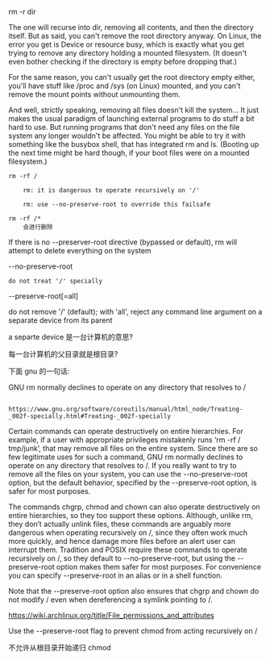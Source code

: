 

rm -r dir

The one will recurse into dir, removing all contents, and then the directory
itself. But as said, you can't remove the root directory anyway. On Linux, the
error you get is Device or resource busy, which is exactly what you get trying
to remove any directory holding a mounted filesystem. (It doesn't even bother
checking if the directory is empty before dropping that.)

For the same reason, you can't usually get the root directory empty either,
you'll have stuff like /proc and /sys (on Linux) mounted, and you can't remove
the mount points without unmounting them.

And well, strictly speaking, removing all files doesn't kill the system... It
just makes the usual paradigm of launching external programs to do stuff a bit
hard to use. But running programs that don't need any files on the file system
any longer wouldn't be affected. You might be able to try it with something
like the busybox shell, that has integrated rm and ls. (Booting up the next
time might be hard though, if your boot files were on a mounted filesystem.)




```
rm -rf /

    rm: it is dangerous to operate recursively on '/'

    rm: use --no-preserve-root to override this failsafe

rm -rf /*
    会进行删除

```

If there is no --preserver-root directive (bypassed or default), rm will
attempt to delete everything on the system



--no-preserve-root

    do not treat '/' specially


--preserve-root[=all]

do not remove '/' (default); with 'all', reject any command line argument on a
separate device from its parent


a separte device 是一台计算机的意思?

每一台计算机的父目录就是根目录?

下面 gnu 的一句话:

GNU rm normally declines to operate on any directory that resolves to /



```

https://www.gnu.org/software/coreutils/manual/html_node/Treating-_002f-specially.html#Treating-_002f-specially

```

Certain commands can operate destructively on entire hierarchies. For example,
if a user with appropriate privileges mistakenly runs ‘rm -rf / tmp/junk’, that
may remove all files on the entire system. Since there are so few legitimate
uses for such a command, GNU rm normally declines to operate on any directory
that resolves to /. If you really want to try to remove all the files on your
system, you can use the --no-preserve-root option, but the default behavior,
specified by the --preserve-root option, is safer for most purposes.

The commands chgrp, chmod and chown can also operate destructively on entire
hierarchies, so they too support these options. Although, unlike rm, they don’t
actually unlink files, these commands are arguably more dangerous when
operating recursively on /, since they often work much more quickly, and hence
damage more files before an alert user can interrupt them. Tradition and POSIX
require these commands to operate recursively on /, so they default to
--no-preserve-root, but using the --preserve-root option makes them safer for
most purposes. For convenience you can specify --preserve-root in an alias or
in a shell function.

Note that the --preserve-root option also ensures that chgrp and chown do not
modify / even when dereferencing a symlink pointing to /.




https://wiki.archlinux.org/title/File_permissions_and_attributes

Use the --preserve-root flag to prevent chmod from acting recursively on /

不允许从根目录开始递归 chmod


